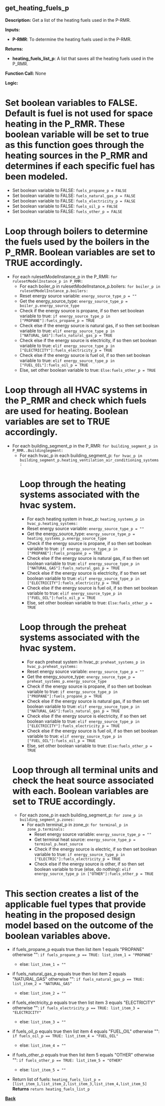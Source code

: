 ## get_heating_fuels_p

**Description:** Get a list of the heating fuels used in the P-RMR.  

**Inputs:**
- **P-RMR**: To determine the heating fuels used in the P-RMR.

**Returns:**
- **heating_fuels_list_p**: A list that saves all the heating fuels used in the P_RMR.
 
**Function Call:** None


**Logic:**
# Set boolean variables to FALSE. Default is fuel is not used for space heating in the P_RMR. These boolean variable will be set to true as this function goes through the heating sources in the P_RMR and determines if each specific fuel has been modeled.
- Set boolean variable to FALSE: `fuels_propane_p = FALSE`
- Set boolean variable to FALSE: `fuels_natural_gas_p = FALSE`
- Set boolean variable to FALSE: `fuels_electricity_p = FALSE`
- Set boolean variable to FALSE: `fuels_oil_p = FALSE`
- Set boolean variable to FALSE: `fuels_other_p = FALSE`

# Loop through boilers to determine the fuels used by the boilers in the P_RMR. Boolean variables are set to TRUE accordingly.
- For each rulesetModelInstance_p in the P_RMR: `for rulesetModelInstance_p in P_RMR:`
    - For each boiler_p in rulesetModelInstance_p.boilers: `for boiler_p in rulesetModelInstance_p.boilers:`
    - Reset energy source variable: `energy_source_type_p = ""`
    - Get the energy_source_type: `energy_source_type_p = boiler_p.energy_source_type` 
    - Check if the energy source is propane, if so then set boolean variable to true: `if energy_source_type_p in ["PROPANE"]:fuels_propane_p = TRUE`
    - Check else if the energy source is natural gas, if so then set boolean variable to true: `elif energy_source_type_p in ["NATURAL_GAS"]:fuels_natural_gas_p = TRUE`
    - Check else if the energy source is electricity, if so then set boolean variable to true: `elif energy_source_type_p in ["ELECTRICITY"]:fuels_electricity_p = TRUE`
    - Check else if the energy source is fuel oil, if so then set boolean variable to true: `elif energy_source_type_p in ["FUEL_OIL"]:fuels_oil_p = TRUE`
    - Else, set other boolean variable to true: `Else:fuels_other_p = TRUE`
# Loop through all HVAC systems in the P_RMR and check which fuels are used for heating. Boolean variables are set to TRUE accordingly.
- For each building_segment_p in the P_RMR: `for building_segment_p in P_RMR..BuildingSegment:`
    - For each hvac_p in each building_segment_p: `for hvac_p in building_segment_p.heating_ventilation_air_conditioning_systems:`
        # Loop through the heating systems associated with the hvac system.
        - For each heating system in hvac_p: `heating_systems_p in hvac_p.heating_systems:`
        - Reset energy source variable: `energy_source_type_p = ""`
        - Get the energy_source_type: `energy_source_type_p = heating_systems_p.energy_source_type`
        - Check if the energy source is propane, if so then set boolean variable to true: `if energy_source_type_p in ["PROPANE"]:fuels_propane_p = TRUE`
        - Check else if the energy source is natural gas, if so then set boolean variable to true: `elif energy_source_type_p in ["NATURAL_GAS"]:fuels_natural_gas_p = TRUE`
        - Check else if the energy source is electricity, if so then set boolean variable to true: `elif energy_source_type_p in ["ELECTRICITY"]:fuels_electricity_p = TRUE`
        - Check else if the energy source is fuel oil, if so then set boolean variable to true: `elif energy_source_type_p in ["FUEL_OIL"]:fuels_oil_p = TRUE`
        - Else, set other boolean variable to true: `Else:fuels_other_p = TRUE`
        # Loop through the preheat systems associated with the hvac system.
        - For each preheat system in hvac_p: `preheat_systems_p in hvac_p.preheat_systems:`
        - Reset energy source variable: `energy_source_type_p = ""`
        - Get the energy_source_type: `energy_source_type_p = preheat_systems_p.energy_source_type`
        - Check if the energy source is propane, if so then set boolean variable to true: `if energy_source_type_p in ["PROPANE"]:fuels_propane_p = TRUE`
        - Check else if the energy source is natural gas, if so then set boolean variable to true: `elif energy_source_type_p in ["NATURAL_GAS"]:fuels_natural_gas_p = TRUE`
        - Check else if the energy source is electricity, if so then set boolean variable to true: `elif energy_source_type_p in ["ELECTRICITY"]:fuels_electricity_p = TRUE`
        - Check else if the energy source is fuel oil, if so then set boolean variable to true: `elif energy_source_type_p in ["FUEL_OIL"]:fuels_oil_p = TRUE`
        - Else, set other boolean variable to true: `Else:fuels_other_p = TRUE`
    # Loop through all terminal units and check the heat source associated with each. Boolean variables are set to TRUE accordingly.
    - For each zone_p in each building_segment_p: `for zone_p in building_segment_p.zones:`
        - For each terminal_p in zone_p: `for terminal_p in zone_p.terminals:`
            - Reset energy source variable: `energy_source_type_p = ""`
            - Get terminal heat source: `energy_source_type_p = terminal_p.heat_source`
            - Check if the energy source is electric, if so then set boolean variable to true: `if energy_source_type_p in ["ELECTRIC"]:fuels_electricity_p = TRUE`
            - Check else if the energy source is other, if so then set boolean variable to true (else, do nothing): `elif energy_source_type_p in ["OTHER"]:fuels_other_p = TRUE`
# This section creates a list of the applicable fuel types that provide heating in the proposed design model based on the outcome of the boolean variables above.
- if fuels_propane_p equals true then list item 1 equals "PROPANE" otherwise "": `if fuels_propane_p == TRUE: list_item_1 = "PROPANE"`
    - else: `list_item_1 = ""`
- if fuels_natural_gas_p equals true then list item 2 equals "NATURAL_GAS" otherwise "": `if fuels_natural_gas_p == TRUE: list_item_2 = "NATURAL_GAS"`
    - else: `list_item_2 = ""`
- if fuels_electricity_p equals true then list item 3 equals "ELECTRICITY" otherwise "": `if fuels_electricity_p == TRUE: list_item_3 = "ELECTRICITY"`
    - else: `list_item_3 = ""`
- if fuels_oil_p equals true then list item 4 equals "FUEL_OIL" otherwise "": `if fuels_oil_p == TRUE: list_item_4 = "FUEL_OIL"`
    - else: `list_item_4 = ""`
- if fuels_other_p equals true then list item 5 equals "OTHER" otherwise "": `if fuels_other_p == TRUE: list_item_5 = "OTHER"`
    - else: `list_item_5 = ""`

- Return list of fuels: `heating_fuels_list_p = [list_item_1,list_item_2,list_item_3,list_item_4,list_item_5]`
**Returns** `return heating_fuels_list_p`

**[Back](../_toc.md)**
